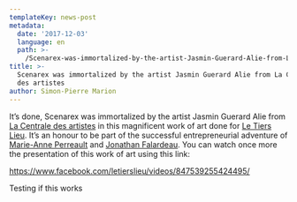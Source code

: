 ```yaml
---
templateKey: news-post
metadata:
  date: '2017-12-03'
  language: en
  path: >-
    /Scenarex-was-immortalized-by-the-artist-Jasmin-Guerard-Alie-from-La-Centrale-des-artistes
title: >-
  Scenarex was immortalized by the artist Jasmin Guerard Alie from La Centrale
  des artistes
author: Simon-Pierre Marion
---
```

It’s done, Scenarex was immortalized by the artist Jasmin Guerard Alie from [La Centrale des artistes](https://www.facebook.com/lacentraledesartistes/) in this magnificent work of art done for [Le Tiers Lieu](https://www.facebook.com/letierslieu/). It’s an honour to be part of the successful entrepreneurial adventure of [Marie-Anne Perreault](https://www.facebook.com/marieanne.perreault) and [Jonathan Falardeau](https://www.facebook.com/jonathan.falardeau). You can watch once more the presentation of this work of art using this link:

<https://www.facebook.com/letierslieu/videos/847539255424495/>

Testing if this works
